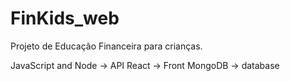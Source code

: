 # FinKids_web

Projeto de Educação Financeira para crianças.

JavaScript and Node -> API
React -> Front
MongoDB -> database
